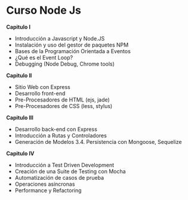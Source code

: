 # Curso Node Js

**Capitulo I**
* Introducción a Javascript y Node.JS
* Instalación y uso del gestor de paquetes NPM
* Bases de la Programación Orientada a Eventos
* ¿Qué es el Event Loop?
* Debugging (Node Debug, Chrome tools)

**Capitulo II**
* Sitio Web con Express
* Desarrollo front-end
* Pre-Procesadores de HTML (ejs, jade)
* Pre-Procesadores de CSS (less, stylus)

**Capitulo III**
* Desarrollo back-end con Express
* Introducción a Rutas y Controladores
* Generación de Modelos 3.4. Persistencia con Mongoose, Sequelize

**Capitulo IV**
* Introducción a Test Driven Development
* Creación de una Suite de Testing con Mocha
* Automatización de casos de prueba
* Operaciones asíncronas
* Performance y Refactoring
